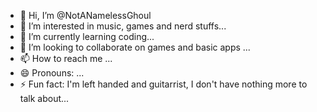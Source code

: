- 👋 Hi, I’m @NotANamelessGhoul
- 👀 I’m interested in music, games and nerd stuffs...
- 🌱 I’m currently learning coding...
- 💞️ I’m looking to collaborate on games and basic apps ...
- 📫 How to reach me ...
- 😄 Pronouns: ...
- ⚡ Fun fact: I'm left handed and guitarrist, I don't have nothing more to talk about...

<!---
NotANamelessGhoul/NotANamelessGhoul is a ✨ special ✨ repository because its `README.md` (this file) appears on your GitHub profile.
You can click the Preview link to take a look at your changes.
--->
